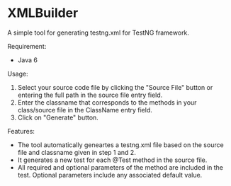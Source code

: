# XMLBuilder
A simple tool for generating testng.xml for TestNG framework.

Requirement:

 - Java 6

Usage:

1. Select your source code file by clicking the "Source File" button or entering the full path in the source file entry field.
2. Enter the classname that corresponds to the methods in your class/source file in the ClassName entry field.
3. Click on "Generate" button.

Features:

- The tool automatically geneartes a testng.xml file based on the source file and classname given in step 1 and 2. 
- It generates a new test for each @Test method in the source file. 
- All required and optional parameters of the method are included in the test. Optional parameters include any associated default value.





